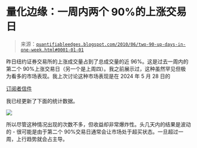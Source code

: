 <!--yml

分类：未分类

日期：2024-05-18 12:58:46

-->

# 量化边缘：一周内两个 90%的上涨交易日

> 来源：[`quantifiableedges.blogspot.com/2010/06/two-90-up-days-in-one-week.html#0001-01-01`](http://quantifiableedges.blogspot.com/2010/06/two-90-up-days-in-one-week.html#0001-01-01)

昨日纽约证券交易所的上涨成交量占到了总成交量的近 96%。这是过去一周内的第二个 90%上涨交易日（另一个是上周四）。我之前展示过，这种虽然罕见但极为看多的市场表现。我上次讨论这种市场表现是在 2024 年 5 月 28 日的

[订阅者信件](http://www.quantifiableedges.com/gold.html)

我已经更新了下面的统计数据。

![](https://blogger.googleusercontent.com/img/b/R29vZ2xl/AVvXsEj-84LCBH5DdlpT1c4BEUwjzLr6a9ANBQwdRgbPd4ny8XmtkgLXkk-Nb9RezTp1rcIS82Q2Rr1HOpHdfq9oyxEsm7CKmK5QG_v1jShJTT3VL8O4yUcvaxA34_gIkMp2Tqiz-G83fXrGpsgT/s1600/2010-06-16.png)

所以尽管这种情况出现的次数不多，但收益却非常爆炸性。头几天内的结果是波动的 - 很可能是由于第二个 90%交易日通常会让市场处于超买状态。一旦超过一周，上行趋势就会占主导。
